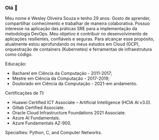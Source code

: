 ### Olá 👋

Meu nome é Wesley Oliveira Souza e tenho 29 anos. Gosto de aprender, compartilhar conhecimento e trabalhar de maneira colaborativa. Possuo interesse na aplicação das práticas SRE para a implementação da metodologia DevOps. Meu objetivo é contribuir no desenvolvimento de aplicações resilientes, confiáveis e seguras. Para alcançar esse propósito, atualmente estou aprofundando os meus estudos em Cloud (GCP), orquestração de containers (Kubernetes) e ferramentas de infraestrutura como código.

Educação:
- Bacharel em Ciência da Computação - 2011-2017;
- Mestre em Ciência da Computação - 2017-2019;
- Doutorado em Ciência da Computação - 2021-em andamento.

Certificações de TI:
- Huawei Certified ICT Associate – Artificial Intelligence (HCIA AI v3.0).
- Gitlab Certified Associate.
- Oracle Cloud Infrastructure Foundations 2021 Associate.
- Azure AI Fundamentals.
- Azure Fundamentals AZ-900.

Specialties: Python, C, and Computer Networks.

<!--
**wesleysouza/wesleysouza** is a ✨ _special_ ✨ repository because its `README.md` (this file) appears on your GitHub profile.

Here are some ideas to get you started:

- 🔭 I’m currently working on ...
- 🌱 I’m currently learning ...
- 👯 I’m looking to collaborate on ...
- 🤔 I’m looking for help with ...
- 💬 Ask me about ...
- 📫 How to reach me: ...
- 😄 Pronouns: ...
- ⚡ Fun fact: ...
-->
